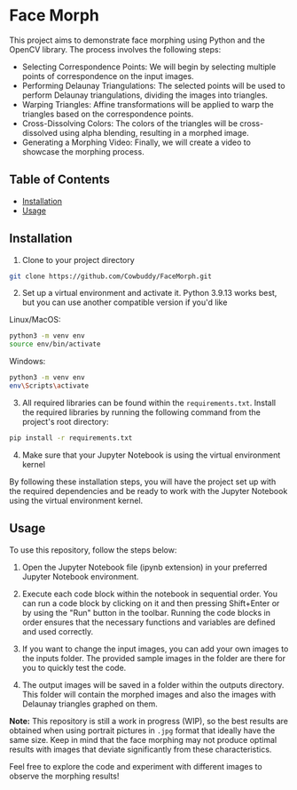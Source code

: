 # Face Morph

This project aims to demonstrate face morphing using Python and the OpenCV library. The process involves the following steps:

- Selecting Correspondence Points: We will begin by selecting multiple points of correspondence on the input images.
- Performing Delaunay Triangulations: The selected points will be used to perform Delaunay triangulations, dividing the images into triangles.
- Warping Triangles: Affine transformations will be applied to warp the triangles based on the correspondence points.
- Cross-Dissolving Colors: The colors of the triangles will be cross-dissolved using alpha blending, resulting in a morphed image.
- Generating a Morphing Video: Finally, we will create a video to showcase the morphing process.

## Table of Contents

- [Installation](#installation)
- [Usage](#usage)

## Installation

1. Clone to your project directory
```bash
git clone https://github.com/Cowbuddy/FaceMorph.git
```
2. Set up a virtual environment and activate it. Python 3.9.13 works best, but you can use another compatible version if you'd like

Linux/MacOS:
```bash
python3 -m venv env
source env/bin/activate
```

Windows:
```bash
python3 -m venv env
env\Scripts\activate
```

3. All required libraries can be found within the `requirements.txt`. Install the required libraries by running the following command from the project's root directory:

```bash
pip install -r requirements.txt
```

4. Make sure that your Jupyter Notebook is using the virtual environment kernel

By following these installation steps, you will have the project set up with the required dependencies and be ready to work with the Jupyter Notebook using the virtual environment kernel.

## Usage

To use this repository, follow the steps below:

1. Open the Jupyter Notebook file (ipynb extension) in your preferred Jupyter Notebook environment.

2. Execute each code block within the notebook in sequential order. You can run a code block by clicking on it and then pressing Shift+Enter or by using the "Run" button in the toolbar. Running the code blocks in order ensures that the necessary functions and variables are defined and used correctly.

3. If you want to change the input images, you can add your own images to the inputs folder. The provided sample images in the folder are there for you to quickly test the code.

4. The output images will be saved in a folder within the outputs directory. This folder will contain the morphed images and also the images with Delaunay triangles graphed on them.

**Note:** This repository is still a work in progress (WIP), so the best results are obtained when using portrait pictures in `.jpg` format that ideally have the same size. Keep in mind that the face morphing may not produce optimal results with images that deviate significantly from these characteristics.

Feel free to explore the code and experiment with different images to observe the morphing results!